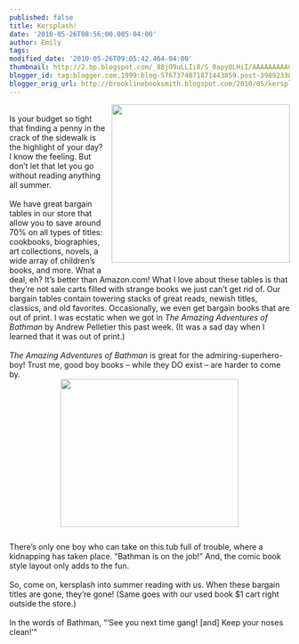```yaml
---
published: false
title: Kersplash!
date: '2010-05-26T08:56:00.005-04:00'
author: Emily
tags: 
modified_date: '2010-05-26T09:05:42.464-04:00'
thumbnail: http://2.bp.blogspot.com/_88jO9uLLIi8/S_0apy0LHiI/AAAAAAAAACg/GhjevOXD2N8/s72-c/bathman.jpg
blogger_id: tag:blogger.com,1999:blog-5767374071871443859.post-398923382546734999
blogger_orig_url: http://brooklinebooksmith.blogspot.com/2010/05/kersplash.html
---
```


<a onblur="try {parent.deselectBloggerImageGracefully();} catch(e) {}" href="http://2.bp.blogspot.com/_88jO9uLLIi8/S_0apy0LHiI/AAAAAAAAACg/GhjevOXD2N8/s1600/bathman.jpg"><img style="margin: 0pt 0pt 10px 10px; float: right; cursor: pointer; width: 320px; height: 284px;" src="http://2.bp.blogspot.com/_88jO9uLLIi8/S_0apy0LHiI/AAAAAAAAACg/GhjevOXD2N8/s320/bathman.jpg" alt="" id="BLOGGER_PHOTO_ID_5475562027269955106" border="0" /></a><br />Is your budget so tight that finding a penny in the crack of the sidewalk is the highlight of your day?  I know the feeling.  But don’t let that let you go without reading anything all summer.<br /><br />We have great bargain tables in our store that allow you to save around 70% on all types of titles: cookbooks, biographies, art collections, novels, a wide array of children’s books, and more.  What a deal, eh?  It’s better than Amazon.com!  What I love about these tables is that they’re not sale carts filled with strange books we just can’t get rid of.  Our bargain tables contain towering stacks of great reads, newish titles, classics, and old favorites.  Occasionally, we even get bargain books that are out of print.  I was ecstatic when we got in <span style="font-style: italic;">The Amazing Adventures of Bathman </span>by Andrew Pelletier this past week.  (It was a sad day when I learned that it was out of print.)<br /><br /><span style="font-style: italic;">The Amazing Adventures of Bathman </span>is great for the admiring-superhero-boy!  Trust me, good boy books – while they DO exist – are harder to come by.<br /><a onblur="try {parent.deselectBloggerImageGracefully();} catch(e) {}" href="http://3.bp.blogspot.com/_88jO9uLLIi8/S_0b34NkbeI/AAAAAAAAACw/JfJyM1XW6gI/s1600/Bathman2.jpg"><img style="margin: 0px auto 10px; display: block; text-align: center; cursor: pointer; width: 320px; height: 266px;" src="http://3.bp.blogspot.com/_88jO9uLLIi8/S_0b34NkbeI/AAAAAAAAACw/JfJyM1XW6gI/s320/Bathman2.jpg" alt="" id="BLOGGER_PHOTO_ID_5475563368748445154" border="0" /></a><br />There’s only one boy who can take on this tub full of trouble, where a kidnapping has taken place.  “Bathman is on the job!”  And, the comic book style layout only adds to the fun. <br /><br />So, come on, kersplash into summer reading with us.  When these bargain titles are gone, they’re gone!  (Same goes with our used book $1 cart right outside the store.)<br /><br />In the words of Bathman, “’See you next time gang! [and] Keep your noses clean!’”